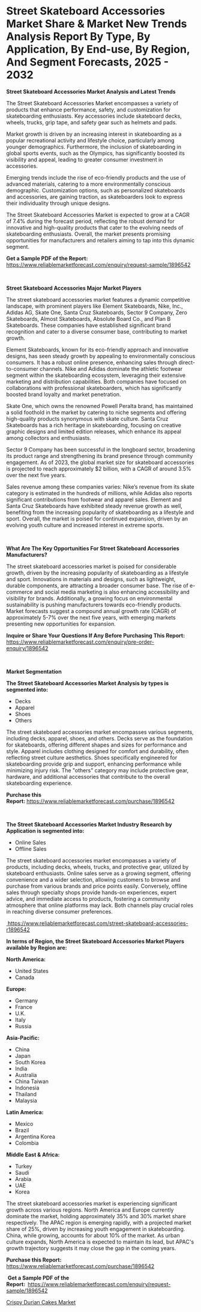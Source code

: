 <p><h1>Street Skateboard Accessories Market Share & Market New Trends Analysis Report By Type, By Application, By End-use, By Region, And Segment Forecasts, 2025 - 2032</h1></p><p><strong>Street Skateboard Accessories Market Analysis and Latest Trends</strong></p>
<p><p>The Street Skateboard Accessories Market encompasses a variety of products that enhance performance, safety, and customization for skateboarding enthusiasts. Key accessories include skateboard decks, wheels, trucks, grip tape, and safety gear such as helmets and pads. </p><p>Market growth is driven by an increasing interest in skateboarding as a popular recreational activity and lifestyle choice, particularly among younger demographics. Furthermore, the inclusion of skateboarding in global sports events, such as the Olympics, has significantly boosted its visibility and appeal, leading to greater consumer investment in accessories. </p><p>Emerging trends include the rise of eco-friendly products and the use of advanced materials, catering to a more environmentally conscious demographic. Customization options, such as personalized skateboards and accessories, are gaining traction, as skateboarders look to express their individuality through unique designs. </p><p>The Street Skateboard Accessories Market is expected to grow at a CAGR of 7.4% during the forecast period, reflecting the robust demand for innovative and high-quality products that cater to the evolving needs of skateboarding enthusiasts. Overall, the market presents promising opportunities for manufacturers and retailers aiming to tap into this dynamic segment.</p></p>
<p><strong>Get a Sample PDF of the Report:&nbsp;</strong> <a href="https://www.reliablemarketforecast.com/enquiry/request-sample/1896542?utm_campaign=2876&utm_medium=2&utm_source=Github&utm_content=ia&utm_term=06042025&utm_id=street-skateboard-accessories">https://www.reliablemarketforecast.com/enquiry/request-sample/1896542</a></p>
<p>&nbsp;</p>
<p><strong>Street Skateboard Accessories Major Market Players</strong></p>
<p><p>The street skateboard accessories market features a dynamic competitive landscape, with prominent players like Element Skateboards, Nike, Inc., Adidas AG, Skate One, Santa Cruz Skateboards, Sector 9 Company, Zero Skateboards, Almost Skateboards, Absolute Board Co., and Plan B Skateboards. These companies have established significant brand recognition and cater to a diverse consumer base, contributing to market growth.</p><p>Element Skateboards, known for its eco-friendly approach and innovative designs, has seen steady growth by appealing to environmentally conscious consumers. It has a robust online presence, enhancing sales through direct-to-consumer channels. Nike and Adidas dominate the athletic footwear segment within the skateboarding ecosystem, leveraging their extensive marketing and distribution capabilities. Both companies have focused on collaborations with professional skateboarders, which has significantly boosted brand loyalty and market penetration.</p><p>Skate One, which owns the renowned Powell Peralta brand, has maintained a solid foothold in the market by catering to niche segments and offering high-quality products synonymous with skate culture. Santa Cruz Skateboards has a rich heritage in skateboarding, focusing on creative graphic designs and limited edition releases, which enhance its appeal among collectors and enthusiasts.</p><p>Sector 9 Company has been successful in the longboard sector, broadening its product range and strengthening its brand presence through community engagement. As of 2023, the global market size for skateboard accessories is projected to reach approximately $2 billion, with a CAGR of around 3.5% over the next five years.</p><p>Sales revenue among these companies varies: Nike’s revenue from its skate category is estimated in the hundreds of millions, while Adidas also reports significant contributions from footwear and apparel sales. Element and Santa Cruz Skateboards have exhibited steady revenue growth as well, benefiting from the increasing popularity of skateboarding as a lifestyle and sport. Overall, the market is poised for continued expansion, driven by an evolving youth culture and increased interest in extreme sports.</p></p>
<p>&nbsp;</p>
<p><strong>What Are The Key Opportunities For Street Skateboard Accessories Manufacturers?</strong></p>
<p><p>The street skateboard accessories market is poised for considerable growth, driven by the increasing popularity of skateboarding as a lifestyle and sport. Innovations in materials and designs, such as lightweight, durable components, are attracting a broader consumer base. The rise of e-commerce and social media marketing is also enhancing accessibility and visibility for brands. Additionally, a growing focus on environmental sustainability is pushing manufacturers towards eco-friendly products. Market forecasts suggest a compound annual growth rate (CAGR) of approximately 5-7% over the next five years, with emerging markets presenting new opportunities for expansion.</p></p>
<p><strong>Inquire or Share Your Questions If Any Before Purchasing This Report:</strong> <a href="https://www.reliablemarketforecast.com/enquiry/pre-order-enquiry/1896542?utm_campaign=2876&utm_medium=2&utm_source=Github&utm_content=ia&utm_term=06042025&utm_id=street-skateboard-accessories">https://www.reliablemarketforecast.com/enquiry/pre-order-enquiry/1896542</a></p>
<p>&nbsp;</p>
<p><strong>Market Segmentation</strong></p>
<p><strong>The Street Skateboard Accessories Market Analysis by types is segmented into:</strong></p>
<p><ul><li>Decks</li><li>Apparel</li><li>Shoes</li><li>Others</li></ul></p>
<p><p>The street skateboard accessories market encompasses various segments, including decks, apparel, shoes, and others. Decks serve as the foundation for skateboards, offering different shapes and sizes for performance and style. Apparel includes clothing designed for comfort and durability, often reflecting street culture aesthetics. Shoes specifically engineered for skateboarding provide grip and support, enhancing performance while minimizing injury risk. The "others" category may include protective gear, hardware, and additional accessories that contribute to the overall skateboarding experience.</p></p>
<p><strong>Purchase this Report:&nbsp;</strong><a href="https://www.reliablemarketforecast.com/purchase/1896542?utm_campaign=2876&utm_medium=2&utm_source=Github&utm_content=ia&utm_term=06042025&utm_id=street-skateboard-accessories">https://www.reliablemarketforecast.com/purchase/1896542</a></p>
<p>&nbsp;</p>
<p><strong>The Street Skateboard Accessories Market Industry Research by Application is segmented into:</strong></p>
<p><ul><li>Online Sales</li><li>Offline Sales</li></ul></p>
<p><p>The street skateboard accessories market encompasses a variety of products, including decks, wheels, trucks, and protective gear, utilized by skateboard enthusiasts. Online sales serve as a growing segment, offering convenience and a wider selection, allowing customers to browse and purchase from various brands and price points easily. Conversely, offline sales through specialty shops provide hands-on experiences, expert advice, and immediate access to products, fostering a community atmosphere that online platforms may lack. Both channels play crucial roles in reaching diverse consumer preferences.</p></p>
<p><a href="https://www.reliablemarketforecast.com/street-skateboard-accessories-r1896542?utm_campaign=2876&utm_medium=2&utm_source=Github&utm_content=ia&utm_term=06042025&utm_id=street-skateboard-accessories">&nbsp;https://www.reliablemarketforecast.com/street-skateboard-accessories-r1896542</a></p>
<p><strong>In terms of Region, the Street Skateboard Accessories Market Players available by Region are:</strong></p>
<p>
    <p> <strong> North America: </strong>
        <ul>
            <li>United States</li>
            <li>Canada</li>
        </ul>
        </p> 
    <p> <strong> Europe: </strong>
        <ul>
            <li>Germany</li>
            <li>France</li>
            <li>U.K.</li>
            <li>Italy</li>
            <li>Russia</li>
        </ul>
        </p> 
    <p> <strong> Asia-Pacific: </strong>
        <ul>
            <li>China</li>
            <li>Japan</li>
            <li>South Korea</li>
            <li>India</li>
            <li>Australia</li>
            <li>China Taiwan</li>
            <li>Indonesia</li>
            <li>Thailand</li>
            <li>Malaysia</li>
        </ul>
        </p> 
    <p> <strong> Latin America: </strong>
        <ul>
            <li>Mexico</li>
            <li>Brazil</li>
            <li>Argentina Korea</li>
            <li>Colombia</li>
        </ul>
        </p> 
    <p> <strong> Middle East & Africa: </strong>
        <ul>
            <li>Turkey</li>
            <li>Saudi</li>
            <li>Arabia</li>
            <li>UAE</li>
            <li>Korea</li>
        </ul>
    </p>
    </p>
<p><p>The street skateboard accessories market is experiencing significant growth across various regions. North America and Europe currently dominate the market, holding approximately 35% and 30% market share respectively. The APAC region is emerging rapidly, with a projected market share of 25%, driven by increasing youth engagement in skateboarding. China, while growing, accounts for about 10% of the market. As urban culture expands, North America is expected to maintain its lead, but APAC's growth trajectory suggests it may close the gap in the coming years.</p></p>
<p><strong>Purchase this Report: </strong><a href="https://www.reliablemarketforecast.com/purchase/1896542?utm_campaign=2876&utm_medium=2&utm_source=Github&utm_content=ia&utm_term=06042025&utm_id=street-skateboard-accessories">https://www.reliablemarketforecast.com/purchase/1896542</a></p>
<p>&nbsp;<strong>Get a Sample PDF of the Report:&nbsp;&nbsp;</strong><a href="https://www.reliablemarketforecast.com/enquiry/request-sample/1896542?utm_campaign=2876&utm_medium=2&utm_source=Github&utm_content=ia&utm_term=06042025&utm_id=street-skateboard-accessories">https://www.reliablemarketforecast.com/enquiry/request-sample/1896542</a></p>
<p><strong></strong></p>
<p><p><a href="https://github.com/saaindosya/Market-Research-Report-List-1/blob/main/crispy-durian-cakes-market.md?utm_campaign=2876&utm_medium=2&utm_source=Github&utm_content=ia&utm_term=06042025&utm_id=street-skateboard-accessories">Crispy Durian Cakes Market</a></p></p>